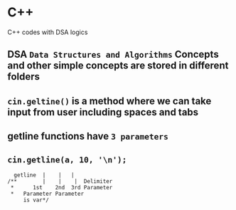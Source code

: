# C++

C++ codes with DSA logics

<!--Please ignore the `a.out` file as I do code in linux and G++ compiler produces `a.out` file everytime when my code gets compiled successfully.
-->
## DSA `Data Structures and Algorithms` Concepts and other simple concepts are stored in different folders

## `cin.geltine()` is a method where we can take input from user including spaces and tabs

## getline functions have `3 parameters`

## `cin.getline(a, 10, '\n');`

      getline  |    |   |
    /**        |    |    |  Delimiter
     *      1st    2nd  3rd Parameter
     *   Parameter Parameter
         is var*/
